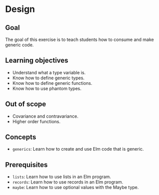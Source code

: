 # Design

## Goal

The goal of this exercise is to teach students how to consume and make generic code.

## Learning objectives

- Understand what a type variable is.
- Know how to define generic types.
- Know how to define generic functions.
- Know how to use phantom types.

## Out of scope

- Covariance and contravariance.
- Higher order functions.

## Concepts

- `generics`: Learn how to create and use Elm code that is generic.

## Prerequisites

- `lists`: Learn how to use lists in an Elm program.
- `records`: Learn how to use records in an Elm program.
- `maybe`: Learn how to use optional values with the Maybe type.
